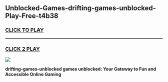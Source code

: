 
## Unblocked-Games-drifting-games-unblocked-Play-Free-t4b38
<h3>
<a href="https://premium76.site?title=drifting-games-unblocked&ref=22A">CLICK TO PLAY</a></h3>
<hr>

<h3>
<a href="https://premium76.site?title=drifting-games-unblocked&ref=22A">CLICK 2 PLAY</a>
  
</h3>

<a href="https://premium76.site?title=drifting-games-unblocked&ref=22A"><img src="https://clearcache.store/games.png"></a>


**drifting-games-unblocked games unblocked: Your Gateway to Fun and Accessible Online Gaming**
